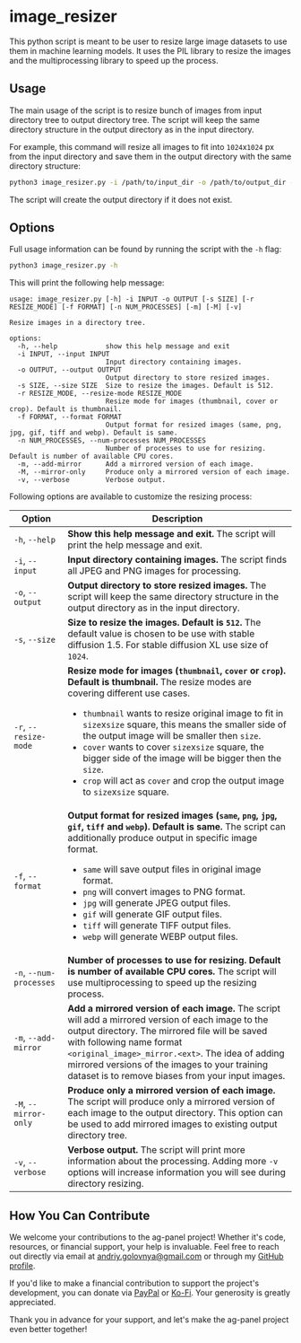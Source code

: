 # image_resizer

This python script is meant to be user to resize large image datasets to use them in machine learning models. It uses the PIL library to resize the images and the multiprocessing library to speed up the process.

## Usage

The main usage of the script is to resize bunch of images from input directory tree to output directory tree. The script will keep the same directory structure in the output directory as in the input directory.

For example, this command will resize all images to fit into `1024`x`1024` px from the input directory and save them in the output directory with the same directory structure:

```bash
python3 image_resizer.py -i /path/to/input_dir -o /path/to/output_dir -s 1024
```

The script will create the output directory if it does not exist.

## Options

Full usage information can be found by running the script with the `-h` flag:

```bash
python3 image_resizer.py -h
```

This will print the following help message:

```
usage: image_resizer.py [-h] -i INPUT -o OUTPUT [-s SIZE] [-r RESIZE_MODE] [-f FORMAT] [-n NUM_PROCESSES] [-m] [-M] [-v]

Resize images in a directory tree.

options:
  -h, --help            show this help message and exit
  -i INPUT, --input INPUT
                        Input directory containing images.
  -o OUTPUT, --output OUTPUT
                        Output directory to store resized images.
  -s SIZE, --size SIZE  Size to resize the images. Default is 512.
  -r RESIZE_MODE, --resize-mode RESIZE_MODE
                        Resize mode for images (thumbnail, cover or crop). Default is thumbnail.
  -f FORMAT, --format FORMAT
                        Output format for resized images (same, png, jpg, gif, tiff and webp). Default is same.
  -n NUM_PROCESSES, --num-processes NUM_PROCESSES
                        Number of processes to use for resizing. Default is number of available CPU cores.
  -m, --add-mirror      Add a mirrored version of each image.
  -M, --mirror-only     Produce only a mirrored version of each image.
  -v, --verbose         Verbose output.
```

Following options are available to customize the resizing process:

| Option | Description |
| --- | --- |
| `-h`, `--help` | **Show this help message and exit.** The script will print the help message and exit. |
| `-i`, `--input` | **Input directory containing images.** The script finds all JPEG and PNG images for processing. |
| `-o`, `--output` | **Output directory to store resized images.** The script will keep the same directory structure in the output directory as in the input directory. |
| `-s`, `--size` | **Size to resize the images. Default is `512`.** The default value is chosen to be use with stable diffusion 1.5. For stable diffusion XL use size of `1024`. |
| `-r`, `--resize-mode` | **Resize mode for images (`thumbnail`, `cover` or `crop`). Default is thumbnail.** The resize modes are covering different use cases. <ul><li> `thumbnail` wants to resize original image to fit in `size`x`size` square, this means the smaller side of the output image will be smaller then `size`. </li><li> `cover` wants to cover `size`x`size` square, the bigger side of the image will be bigger then the `size`. </li><li> `crop` will act as `cover` and crop the output image to `size`x`size` square. </li></ul> |
| `-f`, `--format` | **Output format for resized images (`same`, `png`, `jpg`, `gif`, `tiff` and `webp`). Default is same.** The script can additionally produce output in specific image format. <ul><li> `same` will save output files in original image format. </li><li> `png` will convert images to PNG format. </li><li> `jpg` will generate JPEG output files. </li><li> `gif` will generate GIF output files. </li><li> `tiff` will generate TIFF output files. </li><li> `webp` will generate WEBP output files. </li></ul> |
| `-n`, `--num-processes` | **Number of processes to use for resizing. Default is number of available CPU cores.** The script will use multiprocessing to speed up the resizing process. |
| `-m`, `--add-mirror` | **Add a mirrored version of each image.** The script will add a mirrored version of each image to the output directory. The mirrored file will be saved with following name format `<original_image>_mirror.<ext>`. The idea of adding mirrored versions of the images to your training dataset is to remove biases from your input images. |
| `-M`, `--mirror-only` | **Produce only a mirrored version of each image.** The script will produce only a mirrored version of each image to the output directory. This option can be used to add mirrored images to existing output directory tree. |
| `-v`, `--verbose` | **Verbose output.** The script will print more information about the processing. Adding more `-v` options will increase information you will see during directory resizing. |

## How You Can Contribute

We welcome your contributions to the ag-panel project! Whether it's code, resources, or financial support, your help is invaluable. Feel free to reach out directly via email at andriy.golovnya@gmail.com or through my [GitHub profile](https://github.com/red-scorp).

If you'd like to make a financial contribution to support the project's development, you can donate via [PayPal](http://paypal.me/redscorp) or [Ko-Fi](http://ko-fi.com/redscorp). Your generosity is greatly appreciated.

Thank you in advance for your support, and let's make the ag-panel project even better together!

